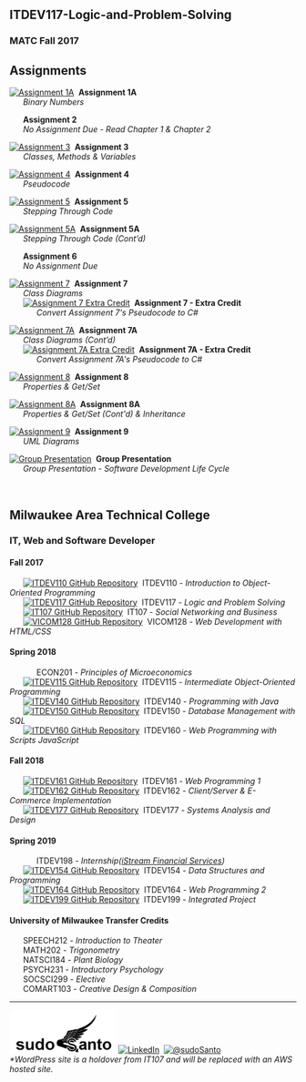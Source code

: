 ITDEV117-Logic-and-Problem-Solving
------
### MATC Fall 2017
Assignments
------

[<img src="https://github.com/favicon.ico" alt="Assignment 1A" width="18" height="18">](https://github.com/sudoSanto/ITDEV117-Logic-and-Problem-Solving/tree/master/Assignment%201A%20-%20Binary%20Numbers "Assignment 1A")&nbsp;
**Assignment 1A**\
&nbsp;&nbsp;&nbsp;&nbsp;&nbsp;&nbsp;*Binary Numbers*

&nbsp;&nbsp;&nbsp;&nbsp;&nbsp;&nbsp;**Assignment 2**\
&nbsp;&nbsp;&nbsp;&nbsp;&nbsp;&nbsp;*No Assignment Due - Read Chapter 1 & Chapter 2*

[<img src="https://github.com/favicon.ico" alt="Assignment 3" width="18" height="18">](https://github.com/sudoSanto/ITDEV117-Logic-and-Problem-Solving/tree/master/Assignment%203 "Assignment 3")&nbsp;
**Assignment 3**\
&nbsp;&nbsp;&nbsp;&nbsp;&nbsp;&nbsp;*Classes, Methods & Variables*

[<img src="https://github.com/favicon.ico" alt="Assignment 4" width="18" height="18">](https://github.com/sudoSanto/ITDEV117-Logic-and-Problem-Solving/blob/master/Assignment%204/Assignment4.txt "Assignment 4")&nbsp;
**Assignment 4**\
&nbsp;&nbsp;&nbsp;&nbsp;&nbsp;&nbsp;*Pseudocode*

[<img src="https://github.com/favicon.ico" alt="Assignment 5" width="18" height="18">](https://github.com/sudoSanto/ITDEV117-Logic-and-Problem-Solving/blob/master/Assignment%205/Assignment5.txt "Assignment 5")&nbsp;
**Assignment 5**\
&nbsp;&nbsp;&nbsp;&nbsp;&nbsp;&nbsp;*Stepping Through Code*

[<img src="https://github.com/favicon.ico" alt="Assignment 5A" width="18" height="18">](https://github.com/sudoSanto/ITDEV117-Logic-and-Problem-Solving/blob/master/Assignment%205A/Assignment5A.txt "Assignment 5A")&nbsp;
**Assignment 5A**\
&nbsp;&nbsp;&nbsp;&nbsp;&nbsp;&nbsp;*Stepping Through Code (Cont’d)*

&nbsp;&nbsp;&nbsp;&nbsp;&nbsp;&nbsp;**Assignment 6**\
&nbsp;&nbsp;&nbsp;&nbsp;&nbsp;&nbsp;*No Assignment Due*

[<img src="https://github.com/favicon.ico" alt="Assignment 7" width="18" height="18">](https://github.com/sudoSanto/ITDEV117-Logic-and-Problem-Solving/blob/master/Assignment%207/Assignment7.txt "Assignment 7")&nbsp;
**Assignment 7**\
&nbsp;&nbsp;&nbsp;&nbsp;&nbsp;&nbsp;*Class Diagrams*\
&nbsp;&nbsp;&nbsp;&nbsp;&nbsp;&nbsp;[<img src="https://github.com/favicon.ico" alt="Assignment 7 Extra Credit" width="18" height="18">](https://github.com/sudoSanto/ITDEV117-Logic-and-Problem-Solving/tree/master/Assignment%207%20C%23 "Assignment 7 Extra Credit")&nbsp;
**Assignment 7 - Extra Credit**\
&nbsp;&nbsp;&nbsp;&nbsp;&nbsp;&nbsp;&nbsp;&nbsp;&nbsp;&nbsp;&nbsp;&nbsp;*Convert Assignment 7's Pseudocode to C#*

[<img src="https://github.com/favicon.ico" alt="Assignment 7A" width="18" height="18">](https://github.com/sudoSanto/ITDEV117-Logic-and-Problem-Solving/blob/master/Assignment%207A/Assignment7A.txt "Assignment 7A")&nbsp;
**Assignment 7A**\
&nbsp;&nbsp;&nbsp;&nbsp;&nbsp;&nbsp;*Class Diagrams (Cont’d)*\
&nbsp;&nbsp;&nbsp;&nbsp;&nbsp;&nbsp;[<img src="https://github.com/favicon.ico" alt="Assignment 7A Extra Credit" width="18" height="18">](https://github.com/sudoSanto/ITDEV117-Logic-and-Problem-Solving/tree/master/Assignment%207A%20C%23 "Assignment 7A Extra Credit")&nbsp;
**Assignment 7A - Extra Credit**\
&nbsp;&nbsp;&nbsp;&nbsp;&nbsp;&nbsp;&nbsp;&nbsp;&nbsp;&nbsp;&nbsp;&nbsp;*Convert Assignment 7A's Pseudocode to C#*

[<img src="https://github.com/favicon.ico" alt="Assignment 8" width="18" height="18">](https://github.com/sudoSanto/ITDEV117-Logic-and-Problem-Solving/blob/master/Assignment%208/Assignment8.txt "Assignment 8")&nbsp;
**Assignment 8**\
&nbsp;&nbsp;&nbsp;&nbsp;&nbsp;&nbsp;*Properties & Get/Set*

[<img src="https://github.com/favicon.ico" alt="Assignment 8A" width="18" height="18">](https://github.com/sudoSanto/ITDEV117-Logic-and-Problem-Solving/blob/master/Assignment%208A/Assignment8A.txt "Assignment 8A")&nbsp;
**Assignment 8A**\
&nbsp;&nbsp;&nbsp;&nbsp;&nbsp;&nbsp;*Properties & Get/Set (Cont'd) & Inheritance*

[<img src="https://github.com/favicon.ico" alt="Assignment 9" width="18" height="18">](https://github.com/sudoSanto/ITDEV117-Logic-and-Problem-Solving/tree/master/Assignment%209 "Assignment 9")&nbsp;
**Assignment 9**\
&nbsp;&nbsp;&nbsp;&nbsp;&nbsp;&nbsp;*UML Diagrams*

[<img src="https://github.com/favicon.ico" alt="Group Presentation" width="18" height="18">](https://github.com/sudoSanto/ITDEV117-Logic-and-Problem-Solving/tree/master/Group%202%20Presentation "Group Presentation")&nbsp;
**Group Presentation**\
&nbsp;&nbsp;&nbsp;&nbsp;&nbsp;&nbsp;*Group Presentation - Software Development Life Cycle*

<br/>

Milwaukee Area Technical College
------
### IT, Web and Software Developer
#### Fall 2017
&nbsp;&nbsp;&nbsp;&nbsp;&nbsp;&nbsp;[<img src="https://github.com/favicon.ico" alt="ITDEV110 GitHub Repository" width="18" height="18">](https://github.com/sudoSanto/ITDEV110-Intro-to-Object-Oriented-Programming "ITDEV110 GitHub Repository")&nbsp;
ITDEV110 - *Introduction to Object-Oriented Programming*\
&nbsp;&nbsp;&nbsp;&nbsp;&nbsp;&nbsp;[<img src="https://github.com/favicon.ico" alt="ITDEV117 GitHub Repository" width="18" height="18">](https://github.com/sudoSanto/ITDEV117-Logic-and-Problem-Solving "ITDEV117 GitHub Repository")&nbsp;
ITDEV117 - *Logic and Problem Solving*\
&nbsp;&nbsp;&nbsp;&nbsp;&nbsp;&nbsp;[<img src="https://github.com/favicon.ico" alt="IT107 GitHub Repository" width="18" height="18">](https://github.com/sudoSanto/IT107-Social-Networking-and-Business "IT107 GitHub Repository")&nbsp;
IT107 - *Social Networking and Business*\
&nbsp;&nbsp;&nbsp;&nbsp;&nbsp;&nbsp;[<img src="https://github.com/favicon.ico" alt="VICOM128 GitHub Repository" width="18" height="18">](https://github.com/sudoSanto/VICOM128-Web-Development-with-HTML-CSS "VICOM128 GitHub Repository")&nbsp;
VICOM128 - *Web Development with HTML/CSS*

#### Spring 2018
&nbsp;&nbsp;&nbsp;&nbsp;&nbsp;&nbsp;&nbsp;&nbsp;&nbsp;&nbsp;&nbsp;&nbsp;ECON201 - *Principles of Microeconomics*\
&nbsp;&nbsp;&nbsp;&nbsp;&nbsp;&nbsp;[<img src="https://github.com/favicon.ico" alt="ITDEV115 GitHub Repository" width="18" height="18">](https://github.com/sudoSanto/ITDEV115-Intermediate-Object-Oriented-Programming "ITDEV115 GitHub Repository")&nbsp;
ITDEV115 - *Intermediate Object-Oriented Programming*\
&nbsp;&nbsp;&nbsp;&nbsp;&nbsp;&nbsp;[<img src="https://github.com/favicon.ico" alt="ITDEV140 GitHub Repository" width="18" height="18">](https://github.com/sudoSanto/ITDEV140-Programming-with-Java "ITDEV140 GitHub Repository")&nbsp;
ITDEV140 - *Programming with Java*\
&nbsp;&nbsp;&nbsp;&nbsp;&nbsp;&nbsp;[<img src="https://github.com/favicon.ico" alt="ITDEV150 GitHub Repository" width="18" height="18">](https://github.com/sudoSanto/ITDEV150-Database-Management-with-SQL "ITDEV150 GitHub Repository")&nbsp;
ITDEV150 - *Database Management with SQL*\
&nbsp;&nbsp;&nbsp;&nbsp;&nbsp;&nbsp;[<img src="https://github.com/favicon.ico" alt="ITDEV160 GitHub Repository" width="18" height="18">](https://github.com/sudoSanto/ITDEV160-Web-Programming-With-Scripts-JavaScript "ITDEV160 GitHub Repository")&nbsp;
ITDEV160 - *Web Programming with Scripts JavaScript*

#### Fall 2018
&nbsp;&nbsp;&nbsp;&nbsp;&nbsp;&nbsp;[<img src="https://github.com/favicon.ico" alt="ITDEV161 GitHub Repository" width="18" height="18">](https://github.com/sudoSanto/ITDEV161-Web-Programming-1 "ITDEV161 GitHub Repository")&nbsp;
ITDEV161 - *Web Programming 1*\
&nbsp;&nbsp;&nbsp;&nbsp;&nbsp;&nbsp;[<img src="https://github.com/favicon.ico" alt="ITDEV162 GitHub Repository" width="18" height="18">](https://github.com/sudoSanto/ITDEV162-Client-Server-and-E-Commerce-Implementation "ITDEV162 GitHub Repository")&nbsp;
ITDEV162 - *Client/Server & E-Commerce Implementation*\
&nbsp;&nbsp;&nbsp;&nbsp;&nbsp;&nbsp;[<img src="https://github.com/favicon.ico" alt="ITDEV177 GitHub Repository" width="18" height="18">](https://github.com/sudoSanto/ITDEV177-Systems-Analysis-and-Design "ITDEV177 GitHub Repository")&nbsp;
ITDEV177 - *Systems Analysis and Design*

#### Spring 2019
&nbsp;&nbsp;&nbsp;&nbsp;&nbsp;&nbsp;&nbsp;&nbsp;&nbsp;&nbsp;&nbsp;&nbsp;ITDEV198 - *Internship([iStream Financial Services](https://www.istreamfs.com/ "iStream Financial Services"))*\
&nbsp;&nbsp;&nbsp;&nbsp;&nbsp;&nbsp;[<img src="https://github.com/favicon.ico" alt="ITDEV154 GitHub Repository" width="18" height="18">](https://github.com/sudoSanto/ITDEV154-Data-Structures-and-Programming "ITDEV154 GitHub Repository")&nbsp;
ITDEV154 - *Data Structures and Programming*\
&nbsp;&nbsp;&nbsp;&nbsp;&nbsp;&nbsp;[<img src="https://github.com/favicon.ico" alt="ITDEV164 GitHub Repository" width="18" height="18">](https://github.com/sudoSanto/ITDEV164-Web-Programming-2 "ITDEV164 GitHub Repository")&nbsp;
ITDEV164 - *Web Programming 2*\
&nbsp;&nbsp;&nbsp;&nbsp;&nbsp;&nbsp;[<img src="https://github.com/favicon.ico" alt="ITDEV199 GitHub Repository" width="18" height="18">](https://github.com/sudoSanto/ITDEV199-Integrated-Project "ITDEV199 GitHub Repository")&nbsp;
ITDEV199 - *Integrated Project*

#### University of Milwaukee Transfer Credits
&nbsp;&nbsp;&nbsp;&nbsp;&nbsp;&nbsp;SPEECH212 - *Introduction to Theater*\
&nbsp;&nbsp;&nbsp;&nbsp;&nbsp;&nbsp;MATH202 - *Trigonometry*\
&nbsp;&nbsp;&nbsp;&nbsp;&nbsp;&nbsp;NATSCI184 - *Plant Biology*\
&nbsp;&nbsp;&nbsp;&nbsp;&nbsp;&nbsp;PSYCH231 - *Introductory Psychology*\
&nbsp;&nbsp;&nbsp;&nbsp;&nbsp;&nbsp;SOCSCI299 - *Elective*\
&nbsp;&nbsp;&nbsp;&nbsp;&nbsp;&nbsp;COMART103 - *Creative Design & Composition*

---
[<img src="https://github.com/sudoSanto/sudoSantoMedia/blob/master/sudoSantoLogoFull.png" alt="WordPress" height="75">](https://sudosaintblog.wordpress.com/ "WordPress")
[<img src="https://www.linkedin.com/favicon.ico" alt="LinkedIn" width="25" height="25">](https://www.linkedin.com/in/matthew-j-dalsanto/ "LinkedIn")&nbsp;
[<img src="https://twitter.com/favicon.ico" alt="@sudoSanto" width="25" height="25">](https://twitter.com/sudoSanto "@sudoSanto")&nbsp;\
*&ast;WordPress site is a holdover from IT107 and will be replaced with an AWS hosted site.*
